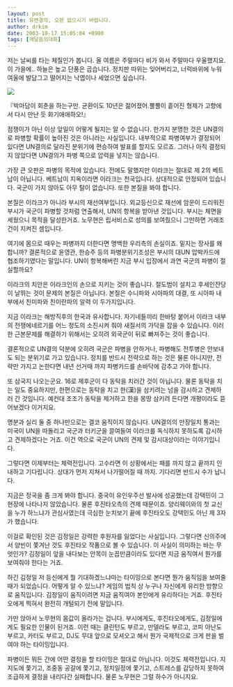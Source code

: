 ```yaml
---
layout: post
title: 유엔결의, 오판 없으시기 바랍니다.
author: drkim
date: 2003-10-17 15:05:04 +0900
tags: [깨달음의대화]
---
```

저는 날씨를 타는 체질인가 봅니다. 올 여름은 주말마다 비가 와서 주말마다 우울했지요. 이 가을에.. 하늘은 높고 단풍은 곱습니다. 정치판 따위는 잊어버리고, 너럭바위에 누워 여울에 발담그고 떨어지는 낙엽이나 세었으면 싶습니다. 


  ![](http://drkimz.com/technote/board/KDR/upimg/1066308917.jpg)


  『박마담이 회춘을 하는구만. 균환이도 10년은 젊어졌어.뿔뿔이 흩어진 형제가 고향에서 다시 만난 듯 화기애애하오!』


점쟁이가 아닌 이상 앞일이 어떻게 될지는 알 수 없습니다. 한가지 분명한 것은 UN결의로 파병할 확률이 높아진 것은 아니라는 사실입니다. 내부적으로 파병여부가 결정되어 있다면 UN결의로 달라진 분위기에 편승하여 발표를 할지도 모르죠. 그러나 아직 결정되지 않았다면 UN결의가 파병 쪽으로 압력을 넣지는 않습니다. 

가장 큰 오판은 파병의 목적에 있습니다. 전에도 말했지만 이라크는 절대로 제 2의 베트남이 아닙니다. 베트남이 지옥이라면 이라크는 천국입니다. 상대적으로 안정되어 있습니다. 국군이 가지 않아도 아무 탈이 없습니다. 또한 본질을 봐야 합니다. 

본질은 이라크가 아니라 부시의 재선여부입니다. 외교등신으로 재선에 암운이 드리워진 부시가 국군이 파병할 것처럼 연출해서, UN의 항복을 받아낸 것입니다. 부시는 체면을 세웠으니 목적을 달성한거죠. 노무현은 립서비스로 성의를 보여줬으니 그만하면 거래조건이 지켜진 셈입니다. 

여기에 몸으로 때우는 파병까지 더한다면 명백한 우리측의 손실이죠. 밑지는 장사를 왜합니까? 결론적으로 윤영관, 한승주 등의 파병분위기조성은 부시의 대UN 압박카드에 협조하기였다는 말입니다. UN이 항복해버린 지금 부시 입장에서 과연 국군의 파병이 절실할까요? 

이라크의 치안은 이라크인의 손으로 지키는 것이 좋습니다. 절도범이 설치고 후세인잔당이 날뛰는 것이 문제의 본질은 아닙니다. 본질은 수니파와 시아파의 대결, 또 시아파 내부에서 친미파와 친이란파의 알력 이 두가지입니다. 

지금 이라크는 해방직후의 한국과 유사합니다. 자기네들끼리 한바탕 붙어서 이라크 내부의 전쟁에네르기를 어느 정도의 소진시켜 줘야 새질서의 가닥을 잡을 수 있습니다. 이러한 근본문제를 해결하기 위해서는 오히려 외국군이 뒤로 빠져주는 것이 좋습니다. 

결론적으로 UN결의 덕분에 오히려 국군은 파병을 안하거나, 파병해도 전투병은 안보내도 되는 분위기로 가고 있습니다. 정치를 반드시 전략으로 하는 것은 물론 아니지만, 전략만 가지고 논한다면 내년 선거때 까지 파병카드를 손바닥에 감추고 가야 합니다. 

또 삼국지 나오는군요. 16로 제후군이 다 동탁을 치러간 것이 아닙니다. 물론 동탁을 치는 일도 중요하지만, 한편으로는 동탁을 치고 한(漢)을 삼키려는 넘을 감시하고 견제하러 간 것입니다. 예컨대 조조가 동탁을 제거하고 한을 몽땅 삼키려 든다면 개평이라도 뜯어보겠다 이거지요.

명분과 실리 둘 중 하나만으로는 결코 움직이지 않습니다. UN결의의 만장일치 통과는 미국이 UN을 따돌리고 국군과 터키군을 끌여들여 이라크를 독식하지 못하도록 감시하고 견제하겠다는 거죠. 이건 역으로 국군이 UN의 견제 및 감시대상이라는 이야기입니다. 

그렇다면 이제부터는 체력전입니다. 고수라면 이 상황에서는 패를 까지 않고 끝까지 인내하고 기다립니다. 상대가 먼저 지쳐서 나가떨어질 때 까지. 기다리면 반드시 수가 납니다. 

지금은 정국을 좀 크게 봐야 합니다. 중국이 유인우주선 발사에 성공했는데 강택민이 그 현장에 나타나지 않았습니다. 물론 후진타오측의 견제 때문이죠. 양리웨이와의 첫 교신을 누가 하느냐가 관심사였는데 극심한 눈치보기 끝에 후진타오도 강택민도 아닌 제 3자가 했습니다.

이걸로 확인된 것은 김정일은 강력한 후원자를 잃었다는 사실입니다. 그렇다면 신의주에서 양빈이 쫓겨난 것도 후진타오 작품으로 볼 수 있습니다. 이 사실이 의미하는 바는 무엇인가? 김정일이 앞을 내다보는 안목이 눈꼽만큼이라도 있다면 지금 움직여서 뭔가를 보여줘야 한다는 거죠.

하긴 김정일 저 등신에게 뭘 기대하겠느냐마는 타이밍으로 본다면 뭔가 움직임을 보여줄 때가 되었습니다. 어떻게 알 수 있느냐? 게임의 법칙 상 누구나 자신에게 유리한 방향으로 움직입니다. 김정일이 움직이려면 지금 움직여야 본인에게 유리하다는 거죠. 후진타오에게 찍혀서 완전히 개털되기 전에 말입니다.

가만 앉아서 노무현의 몸값이 올라가는 겁니다. 부시에게도, 후진타오에게도, 김정일에게도 필요한 인물이 된거죠. 이런 때는 클린턴도 부르고, 만델라도 부르고, 코피 아난도 부르고, 카터도 부르고, DJ도 무대 앞으로 모셔오고 해서 뭔가 국제적으로 크게 판을 벌여야 하는 타이밍입니다. 

파병이든 뭐든 간에 어떤 결정을 할 타이밍은 절대로 아닙니다. 이것도 체력전입니다. 지지도에 쫓기고, 조중동 공갈에 쫓기고, 정치일정에 쫓기고, 스트레스를 감당하지 못하여 조급하게 결정을 내리다간 실패합니다. 물론 노무현은 그럴 하수가 아니지요.